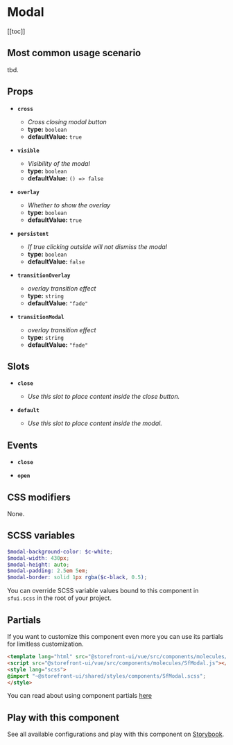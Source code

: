 # Modal

<!-- No Component description -->


[[toc]]


## Most common usage scenario

tbd.


## Props

- **`cross`**
  - _Cross closing modal button_
  - **type:** `boolean`
  - **defaultValue:** `true`

- **`visible`**
  - _Visibility of the modal_
  - **type:** `boolean`
  - **defaultValue:** `() => false`

- **`overlay`**
  - _Whether to show the overlay_
  - **type:** `boolean`
  - **defaultValue:** `true`

- **`persistent`**
  - _If true clicking outside will not dismiss the modal_
  - **type:** `boolean`
  - **defaultValue:** `false`

- **`transitionOverlay`**
  - _overlay transition effect_
  - **type:** `string`
  - **defaultValue:** `"fade"`

- **`transitionModal`**
  - _overlay transition effect_
  - **type:** `string`
  - **defaultValue:** `"fade"`


## Slots

- **`close`**
  - _Use this slot to place content inside the close button._

- **`default`**
  - _Use this slot to place content inside the modal._


## Events

- **`close`**

- **`open`**


## CSS modifiers

None.


## SCSS variables

```scss
$modal-background-color: $c-white;
$modal-width: 430px;
$modal-height: auto;
$modal-padding: 2.5em 5em;
$modal-border: solid 1px rgba($c-black, 0.5);
```

You can override SCSS variable values bound to this component in `sfui.scss` in the root of your project.


## Partials

If you want to customize this component even more you can use its partials for limitless customization.

```html
<template lang="html" src="@storefront-ui/vue/src/components/molecules/SfModal.html"></template>
<script src="@storefront-ui/vue/src/components/molecules/SfModal.js"></script>
<style lang="scss">
@import "~@storefront-ui/shared/styles/components/SfModal.scss";
</style>
```

You can read about using component partials [here](docs.storefrontui.io/customization)


## Play with this component

See all available configurations and play with this component on <a href="https://storybook.storefrontui.io/?path=/story/">Storybook</a>.
